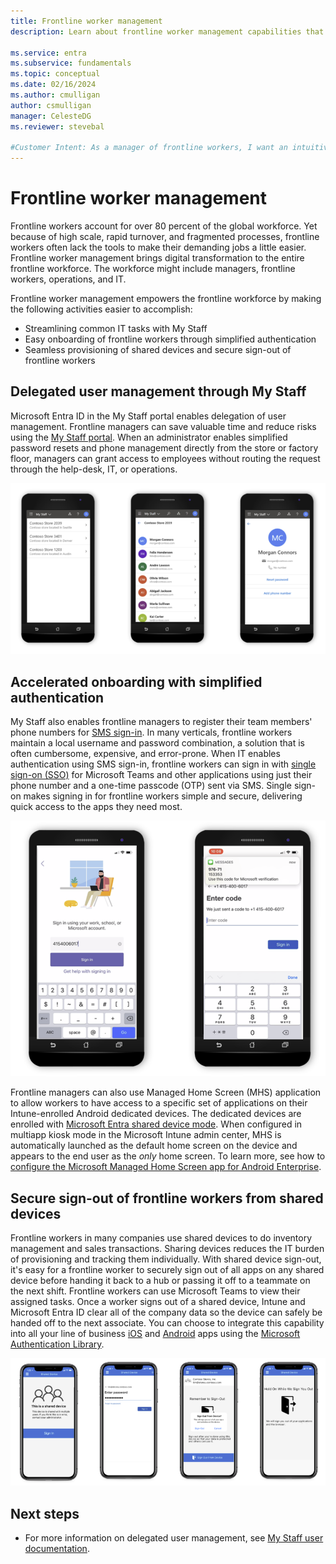 ```yaml
---
title: Frontline worker management
description: Learn about frontline worker management capabilities that are provided through the My Staff portal.

ms.service: entra
ms.subservice: fundamentals
ms.topic: conceptual
ms.date: 02/16/2024
ms.author: cmulligan
author: csmulligan
manager: CelesteDG
ms.reviewer: stevebal

#Customer Intent: As a manager of frontline workers, I want an intuitive portal so that I can easily onboard new workers and provision shared devices.
---
```


# Frontline worker management

Frontline workers account for over 80 percent of the global workforce. Yet because of high scale, rapid turnover, and fragmented processes, frontline workers often lack the tools to make their demanding jobs a little easier. Frontline worker management brings digital transformation to the entire frontline workforce. The workforce might include managers, frontline workers, operations, and IT.

Frontline worker management empowers the frontline workforce by making the following activities easier to accomplish:

- Streamlining common IT tasks with My Staff
- Easy onboarding of frontline workers through simplified authentication
- Seamless provisioning of shared devices and secure sign-out of frontline workers

## Delegated user management through My Staff

Microsoft Entra ID in the My Staff portal enables delegation of user management. Frontline managers can save valuable time and reduce risks using the [My Staff portal](~/identity/role-based-access-control/my-staff-configure.md). When an administrator enables simplified password resets and phone management directly from the store or factory floor, managers can grant access to employees without routing the request through the help-desk, IT, or operations.

![Delegated user management in the My Staff portal](media/concept-fundamentals-frontline-worker/delegated-user-management.png)

## Accelerated onboarding with simplified authentication

My Staff also enables frontline managers to register their team members' phone numbers for [SMS sign-in](~/identity/authentication/howto-authentication-sms-signin.md). In many verticals, frontline workers maintain a local username and password combination, a solution that is often cumbersome, expensive, and error-prone. When IT enables authentication using SMS sign-in, frontline workers can sign in with [single sign-on (SSO)](~/identity/enterprise-apps/what-is-single-sign-on.md) for Microsoft Teams and other applications using just their phone number and a one-time passcode (OTP) sent via SMS. Single sign-on makes signing in for frontline workers simple and secure, delivering quick access to the apps they need most.

![SMS sign-in](media/concept-fundamentals-frontline-worker/sms-signin.png)

Frontline managers can also use Managed Home Screen (MHS) application to allow workers to have access to a specific set of applications on their Intune-enrolled Android dedicated devices. The dedicated devices are enrolled with [Microsoft Entra shared device mode](~/identity-platform/msal-shared-devices.md). When configured in multiapp kiosk mode in the Microsoft Intune admin center, MHS is automatically launched as the default home screen on the device and appears to the end user as the *only* home screen. To learn more, see how to [configure the Microsoft Managed Home Screen app for Android Enterprise](/mem/intune/apps/app-configuration-managed-home-screen-app).

## Secure sign-out of frontline workers from shared devices

Frontline workers in many companies use shared devices to do inventory management and sales transactions. Sharing devices reduces the IT burden of provisioning and tracking them individually. With shared device sign-out, it's easy for a frontline worker to securely sign out of all apps on any shared device before handing it back to a hub or passing it off to a teammate on the next shift. Frontline workers can use Microsoft Teams to view their assigned tasks. Once a worker signs out of a shared device, Intune and Microsoft Entra ID clear all of the company data so the device can safely be handed off to the next associate. You can choose to integrate this capability into all your line of business [iOS](/entra/msal/objc/shared-devices-ios) and [Android](~/identity-platform/msal-android-shared-devices.md) apps using the [Microsoft Authentication Library](~/identity-platform/msal-overview.md).

![Shared device sign-out](media/concept-fundamentals-frontline-worker/shared-device-signout.png)

## Next steps

- For more information on delegated user management, see [My Staff user documentation](https://support.microsoft.com/account-billing/manage-front-line-users-with-my-staff-c65b9673-7e1c-4ad6-812b-1a31ce4460bd).
